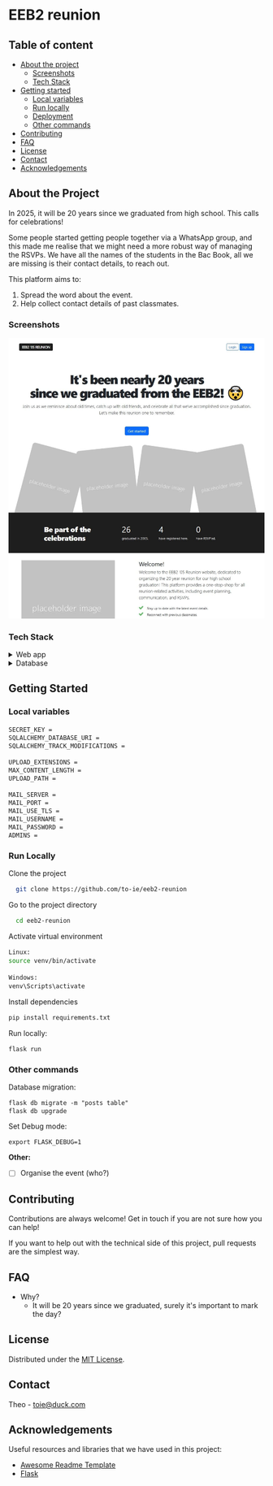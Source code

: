 # EEB2 reunion

## Table of content
- [About the project](#about-the-project)
  * [Screenshots](#screenshots)
  * [Tech Stack](#tech-stack)
- [Getting started](#getting-started)
  * [Local variables](#local-variables)
  * [Run locally](#run-locally)
  * [Deployment](#deployment)
  * [Other commands](#other-commands)
- [Contributing](#contributing) 
- [FAQ](#faq)
- [License](#license)
- [Contact](#contact)
- [Acknowledgements](#acknowledgements)

## About the Project
In 2025, it will be 20 years since we graduated from high school. This calls for celebrations!

Some people started getting people together via a WhatsApp group, and this made me realise that we might need a more robust way of managing the RSVPs. We have all the names of the students in the Bac Book, all we are missing is their contact details, to reach out. 

This platform aims to:
1. Spread the word about the event.
2. Help collect contact details of past classmates.


### Screenshots
<img src="https://github.com/to-ie/eeb2-reunion/blob/main/app/static/mock.jpg?raw=true" width="600px" />


### Tech Stack

<details>
  <summary>Web app</summary>
  <ul>
    <li><a href="https://www.typescriptlang.org/](https://flask.palletsprojects.com/en/2.2.x/">Python Flask</a></li>
    <li><a href="https://getbootstrap.com/docs/3.4/css/">Bootstrap CSS</a></li>
  </ul>
</details>

<details>
<summary>Database</summary>
  <ul>
    <li><a href="https://flask-sqlalchemy.palletsprojects.com/en/3.0.x/">Flask SQL Alchemy</a></li>
    <li><a href="https://www.mysql.com/">MySQL</a></li>
  </ul>
</details>

## Getting Started

### Local variables
```
SECRET_KEY = 
SQLALCHEMY_DATABASE_URI = 
SQLALCHEMY_TRACK_MODIFICATIONS = 

UPLOAD_EXTENSIONS = 
MAX_CONTENT_LENGTH = 
UPLOAD_PATH = 

MAIL_SERVER = 
MAIL_PORT = 
MAIL_USE_TLS = 
MAIL_USERNAME = 
MAIL_PASSWORD = 
ADMINS = 
```

### Run Locally

Clone the project

```bash
  git clone https://github.com/to-ie/eeb2-reunion
```

Go to the project directory

```bash
  cd eeb2-reunion
```

Activate virtual environment

```bash
Linux:
source venv/bin/activate

Windows: 
venv\Scripts\activate
```

Install dependencies

```bash
pip install requirements.txt
```

Run locally: 
```
flask run
```

### Other commands
Database migration:
```
flask db migrate -m "posts table"
flask db upgrade
```

Set Debug mode:
```
export FLASK_DEBUG=1
```


**Other:** 
* [ ] Organise the event (who?)

## Contributing

Contributions are always welcome! Get in touch if you are not sure how you can help! 

If you want to help out with the technical side of this project, pull requests are the simplest way.

## FAQ

- Why?
  + It will be 20 years since we graduated, surely it's important to mark the day?

## License

Distributed under the [MIT License](https://choosealicense.com/licenses/mit/).

## Contact

Theo - toie@duck.com

## Acknowledgements

Useful resources and libraries that we have used in this project:

 - [Awesome Readme Template](https://github.com/Louis3797/awesome-readme-template)
 - [Flask](https://flask.palletsprojects.com/en/2.2.x/)

